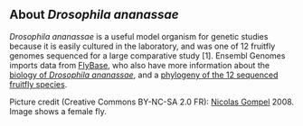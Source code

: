 About *Drosophila ananassae*
----------------------------

*Drosophila ananassae* is a useful model organism for genetic studies
because it is easily cultured in the laboratory, and was one of 12
fruitfly genomes sequenced for a large comparative study \[1\]. Ensembl
Genomes imports data from [FlyBase](http://flybase.org), who also have
more information about the [biology of *Drosophila
ananassae*](http://flybase.org/reports/FBsp00000052.html), and a
[phylogeny of the 12 sequenced fruitfly
species](http://flybase.org/static_pages/species/sequenced_species.html).

Picture credit (Creative Commons BY-NC-SA 2.0 FR): [Nicolas
Gompel](http://www.ibdml.univ-mrs.fr/equipes/BP_NG/Illustrations/sequenced%20Drosophila%20species.html)
2008. Image shows a female fly.
